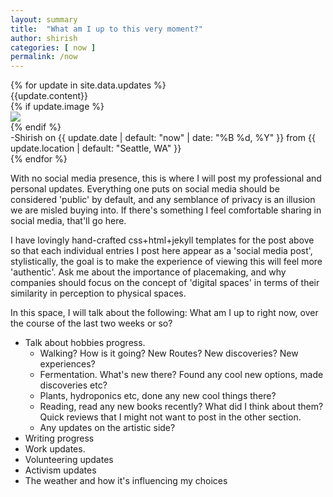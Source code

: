 ```yaml
---
layout: summary
title:  "What am I up to this very moment?"
author: shirish
categories: [ now ]
permalink: /now
---
```


<link href="{{ site.url }}/assets/css/tooltip.css" rel="stylesheet">
{% for update in site.data.updates %}
<div class="message tooltip-{% cycle 'left', 'right' %}">
  <div class='cont'>
  {{update.content}}
  </div>
  {% if update.image %}
  <div class="img">
    <img src="{{update.image}}">
  </div>
  {% endif %}
<div class="date-box">-Shirish on {{ update.date | default: "now" | date: "%B %d, %Y" }} from {{ update.location | default: "Seattle, WA" }}</div>
</div>
{% endfor %}




With no social media presence, this is where I will post my professional and personal updates. Everything one puts on social media should be considered 'public' by default, and any semblance of privacy is an illusion we are misled buying into. If there's something I feel comfortable sharing in social media, that'll go here.

I have lovingly hand-crafted css+html+jekyll templates for the post above so that each individual entries I post here appear as a 'social media post', stylistically, the goal is to make the experience of viewing this will feel more 'authentic'. Ask me about the importance of placemaking, and why companies should focus on the concept of 'digital spaces' in terms of their similarity in perception to physical spaces.

In this space, I will talk about the following:
What am I up to right now, over the course of the last two weeks or so?
  * Talk about hobbies progress.
    * Walking? How is it going? New Routes? New discoveries? New experiences?
    * Fermentation. What's new there? Found any cool new options, made discoveries etc?
    * Plants, hydroponics etc, done any new cool things there?
    * Reading, read any new books recently? What did I think about them? Quick reviews that I might not want to post in the other section.
    * Any updates on the artistic side?
  * Writing progress
  * Work updates.
  * Volunteering updates
  * Activism updates
  * The weather and how it's influencing my choices